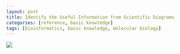 ```yaml
---
layout: post
title: Identify the Useful Information from Scientific Diagrams
categories: [reference, basic knowledge]
tags: [bioinformatics, basic knowledge, molecular biology]
---
```


![](http://i.imgur.com/7KVPNZo.jpg)
